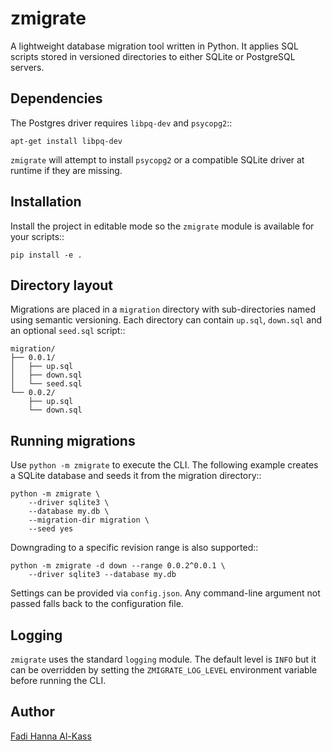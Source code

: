 # zmigrate

A lightweight database migration tool written in Python. It applies SQL
scripts stored in versioned directories to either SQLite or PostgreSQL
servers.

## Dependencies

The Postgres driver requires ``libpq-dev`` and ``psycopg2``::

    apt-get install libpq-dev

``zmigrate`` will attempt to install ``psycopg2`` or a compatible SQLite
driver at runtime if they are missing.

## Installation

Install the project in editable mode so the ``zmigrate`` module is
available for your scripts::

    pip install -e .

## Directory layout

Migrations are placed in a ``migration`` directory with sub-directories
named using semantic versioning. Each directory can contain ``up.sql``,
``down.sql`` and an optional ``seed.sql`` script::

    migration/
    ├── 0.0.1/
    │   ├── up.sql
    │   ├── down.sql
    │   └── seed.sql
    └── 0.0.2/
        ├── up.sql
        └── down.sql

## Running migrations

Use ``python -m zmigrate`` to execute the CLI. The following example
creates a SQLite database and seeds it from the migration directory::

    python -m zmigrate \
        --driver sqlite3 \
        --database my.db \
        --migration-dir migration \
        --seed yes

Downgrading to a specific revision range is also supported::

    python -m zmigrate -d down --range 0.0.2^0.0.1 \
        --driver sqlite3 --database my.db

Settings can be provided via ``config.json``. Any command-line argument
not passed falls back to the configuration file.

## Logging

``zmigrate`` uses the standard ``logging`` module. The default level is
``INFO`` but it can be overridden by setting the ``ZMIGRATE_LOG_LEVEL``
environment variable before running the CLI.

## Author

[Fadi Hanna Al-Kass](https://github.com/alkass)
